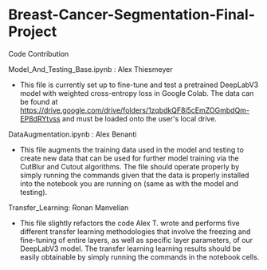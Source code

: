 # Breast-Cancer-Segmentation-Final-Project

Code Contribution

Model_And_Testing_Base.ipynb : Alex Thiesmeyer

- This file is currently set up to fine-tune and test a pretrained DeepLabV3 model with weighted cross-entropy loss in Google Colab. The data can be found at https://drive.google.com/drive/folders/1zqbdkQF8i5cEmZOGmbdQm-EP8dRYtvss and must be loaded onto the user's local drive.


DataAugmentation.ipynb : Alex Benanti 

- This file augments the training data used in the model and testing to create new data that can be used for further model training via the CutBlur and Cutout algorithms. The file should operate properly by simply running the commands given that the data is properly installed into the notebook you are running on (same as with the model and testing).


Transfer_Learning: Ronan Manvelian

- This file slightly refactors the code Alex T. wrote and performs five different transfer learning methodologies that involve the freezing and fine-tuning of entire layers, as well as specific layer parameters, of our DeepLabV3 model. The transfer learning learning results should be easily obtainable by simply running the commands in the notebook cells.
